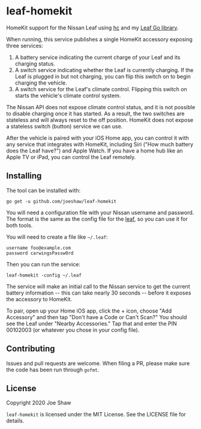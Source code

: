 # leaf-homekit

HomeKit support for the Nissan Leaf using
[hc](https://github.com/brutella/hc) and my [Leaf Go
library](https://github.com/joeshaw/leaf).

When running, this service publishes a single HomeKit accessory
exposing three services:

1. A battery service indicating the current charge of your Leaf and
   its charging status.
1. A switch service indicating whether the Leaf is currently charging.
   If the Leaf is plugged in but not charging, you can flip this
   switch on to begin charging the vehicle.
1. A switch service for the Leaf's climate control.  Flipping this
   switch on starts the vehicle's climate control system.

The Nissan API does not expose climate control status, and it is not
possible to disable charging once it has started.  As a result, the two
switches are stateless and will always reset to the off position.
HomeKit does not expose a stateless switch (button) service we can use.

After the vehicle is paired with your iOS Home app, you can control it
with any service that integrates with HomeKit, including Siri ("How
much battery does the Leaf have?") and Apple Watch.  If you have a
home hub like an Apple TV or iPad, you can control the Leaf remotely.

## Installing

The tool can be installed with:

    go get -u github.com/joeshaw/leaf-homekit

You will need a configuration file with your Nissan username and
password.  The format is the same as the config file for the
[leaf](https://github.com/joeshaw/leaf), so you can use it for both
tools.

You will need to create a file like `~/.leaf`:

```
username foo@example.com
password carwingsPassw0rd
```

Then you can run the service:

    leaf-homekit -config ~/.leaf

The service will make an initial call to the Nissan service to get the
current battery information -- this can take nearly 30 seconds -- before
it exposes the accessory to HomeKit.

To pair, open up your Home iOS app, click the + icon, choose "Add
Accessory" and then tap "Don't have a Code or Can't Scan?"  You should
see the Leaf under "Nearby Accessories."  Tap that and enter the PIN
00102003 (or whatever you chose in your config file).

## Contributing

Issues and pull requests are welcome.  When filing a PR, please make
sure the code has been run through `gofmt`.

## License

Copyright 2020 Joe Shaw

`leaf-homekit` is licensed under the MIT License.  See the LICENSE
file for details.


